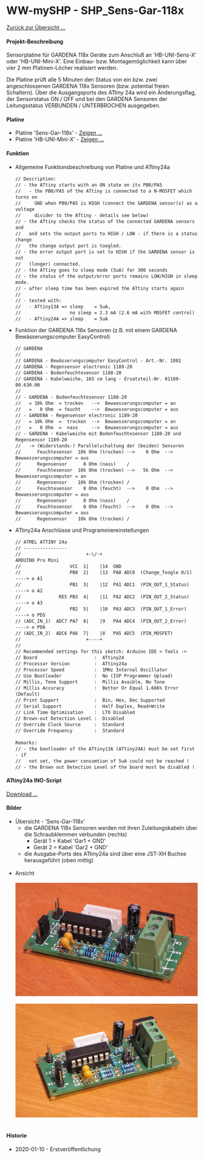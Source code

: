 # WW-mySHP - SHP_Sens-Gar-118x

[Zurück zur Übersicht ...](../README.md)

#### Projekt-Beschreibung

Sensorplatine für GARDENA 118x Geräte zum Anschluß an 'HB-UNI-Sens-X' oder 'HB-UNI-Mini-X'. Eine Einbau- bzw. Montagemöglichkeit kann über vier 2 mm Platinen-Löcher realisiert werden.

Die Platine prüft alle 5 Minuten den Status von ein bzw. zwei angeschlossenen GARDENA 118x Sensoren (bzw. potential freien Schaltern). Über die Ausgangsports des ATtiny 24a wird ein Änderungsflag, der Sensorstatus ON / OFF und bei den GARDENA Sensoren der Leitungsstatus VERBUNDEN / UNTERBROCHEN ausgegeben.

#### Platine
- Platine 'Sens-Gar-118x' - [Zeigen ...](https://github.com/wolwin/WW-myPCB/blob/master/PCB_Sens-Gar-118x/README.md)
- Platine 'HB-UNI-Mini-X' - [Zeigen ...](https://github.com/wolwin/WW-myPCB/blob/master/PCB_HB-UNI-Mini-X/README.md)

#### Funktion
- Allgemeine Funktionsbeschreibung von Platine und ATtiny24a

      // Description:
      // - the ATtiny starts with an ON state on its PB0/PA5
      //   - the PB0/PA5 of the ATtiny is connected to a N-MOSFET which turns on
      //     GND when PB0/PA5 is HIGH (connect the GARDENA sensor(s) as a voltage
      //     divider to the ATtiny - details see below)
      // - the ATtiny checks the status of the connected GARDENA sensors and
      //   and sets the output ports to HIGH / LOW - if there is a status change
      //   the change output port is toogled.
      // - the error output port is set to HIGH if the GARDENA sensor is not
      //   (longer) connected.
      // - the ATtiny goes to sleep mode (5uA) for 300 seconds
      // - the status of the output/error ports remains LOW/HIGH in sleep mode.
      // - after sleep time has been expired the ATtiny starts again
      //
      // - tested with:
      //   - ATtiny13A => sleep    = 5uA,
      //                  no sleep = 2.3 mA (2.6 mA with MOSFET control)
      //   - ATtiny24A => sleep    = 5uA

- Funktion der GARDENA 118x Sensoren (z.B. mit einem GARDENA Bewässerungscomputer EasyControl)

      // GARDENA
      //
      // GARDENA - Bewässerungscomputer EasyControl - Art.-Nr. 1881
      // GARDENA - Regensensor electronic 1189-20
      // GARDENA - Bodenfeuchtesensor 1188-20
      // GARDENA - Kabelweiche, 165 cm lang - Ersatzteil-Nr. 01189-00.630.00
      //
      // - GARDENA - Bodenfeuchtesensor 1188-20
      //   = 10k Ohm  = trocken   -->  Bewaesserungscomputer = an
      //   =   0 Ohm  = feucht    -->  Bewaesserungscomputer = aus
      // - GARDENA - Regensensor electronic 1189-20
      //   = 10k Ohm  =  trocken  -->  Bewaesserungscomputer = an
      //   =   0 Ohm  =  nass     -->  Bewaesserungscomputer = aus
      // - GARDENA - Kabelweiche mit Bodenfeuchtesensor 1188-20 und Regensensor 1189-20
      //   -> (Widerstands-) Parallelschaltung der (beiden) Sensoren
      //      Feuchtesensor  10k Ohm (trocken) -->    0 Ohm  -->  Bewaesserungscomputer = aus
      //      Regensensor      0 Ohm (nass)    /
      //      Feuchtesensor  10k Ohm (trocken) -->   5k Ohm  -->  Bewaesserungscomputer = an
      //      Regensensor    10k Ohm (trocken) /
      //      Feuchtesensor    0 Ohm (feucht)  -->    0 Ohm  -->  Bewaesserungscomputer = aus
      //      Regensensor      0 Ohm (nass)    /
      //      Feuchtesensor    0 Ohm (feucht)  -->    0 Ohm  -->  Bewaesserungscomputer = aus
      //      Regensensor    10k Ohm (trocken) /


- ATtiny24a Anschlüsse und Programmiereinstellungen

      // ATMEL ATTINY 24a
      // ----------------
      //                        +-\/-+                                   ARDUINO Pro Mini
      //                  VCC  1|    |14  GND
      //                  PB0  2|    |13  PA0 ADC0  (Change_Toogle 0/1)   ----> o A1
      //                  PB1  3|    |12  PA1 ADC1  (PIN_OUT_1_Status)    ----> o A2
      //              RES PB3  4|    |11  PA2 ADC2  (PIN_OUT_2_Status)    ----> o A3
      //                  PB2  5|    |10  PA3 ADC3  (PIN_OUT_1_Error)     ----> o PD5
      // (ADC_IN_1)  ADC7 PA7  6|    |9   PA4 ADC4  (PIN_OUT_2_Error)     ----> o PD6
      // (ADC_IN_2)  ADC6 PA6  7|    |8   PA5 ADC5  (PIN_MOSFET)
      //                        +----+
      //
      // Recommended settings for this sketch: Arduino IDE > Tools ->
      // Board                     :  ATtiny24
      // Processor Version         :  ATtiny24a
      // Processor Speed           :  1MHz Internal Oscillator
      // Use Bootloader            :  No (ISP Programmer Upload)
      // Millis, Tone Support      :  Millis Avaible, No Tone
      // Millis Accuracy           :  Better Or Equal 1.666% Error (Default)
      // Print Support             :  Bin, Hex, Dec Supported
      // Serial Support            :  Half Duplex, Read+Write
      // Link Time Optimisation    :  LTO Disabled
      // Brown-out Detection Level :  Disabled
      // Override Clock Source     :  Standard
      // Override Frequency        :  Standard

      Remarks:
      // - the bootloader of the ATtiny13A (ATtiny24A) must be set first - if  
      //   not set, the power consumtion of 5uA could not be reached !
      // - the Brown out Detection Level of the board must be disabled !

#### ATtiny24a INO-Script
[Download ...](./bin/GARDENA_Sensor_118x_20191228.zip)

#### Bilder
- Übersicht - 'Sens-Gar-118x'
  - die GARDENA 118x Sensoren werden mit ihren Zuleitungskabeln über die Schraubklemmen verbunden (rechts)
    - Gerät 1 = Kabel 'Gar1 + GND'
    - Gerät 2 = Kabel 'Gar2 + GND'
  - die Ausgabe-Ports des ATtiny24a sind über eine JST-XH Buchse herausgeführt (oben mittig)
<br><br>
- Ansicht
<br><br>
![WW-mySHP - Sens-Gar-118x](./img/SHP_Sens-Gar-118x_01.jpg "Sens-Gar-118x")
<br><br>![WW-mySHP - Sens-Gar-118x](./img/SHP_Sens-Gar-118x_02.jpg "Sens-Gar-118x")
<br><br>



#### Historie
- 2020-01-10 - Erstveröffentlichung

